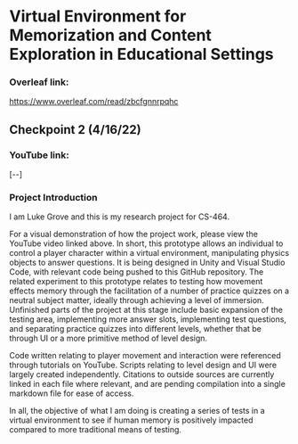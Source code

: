 # Virtual Environment for Memorization and Content Exploration in Educational Settings

### Overleaf link:
https://www.overleaf.com/read/zbcfgnnrpqhc

## Checkpoint 2 (4/16/22)

### YouTube link:
[--]

### Project Introduction

I am Luke Grove and this is my research project for CS-464.

For a visual demonstration of how the project work, please view the YouTube video linked above. In short, this prototype allows an individual to control a player character within a virtual environment, manipulating physics objects to answer questions. It is being designed in Unity and Visual Studio Code, with relevant code being pushed to this GitHub repository. The related experiment to this prototype relates to testing how movement effects memory through the facilitation of a number of practice quizzes on a neutral subject matter, ideally through achieving a level of immersion. Unfinished parts of the project at this stage include basic expansion of the testing area, implementing more answer slots, implementing test questions, and separating practice quizzes into different levels, whether that be through UI or a more primitive method of level design.

Code written relating to player movement and interaction were referenced through tutorials on YouTube. Scripts relating to level design and UI were largely created independently. Citations to outside sources are currently linked in each file where relevant, and are pending compilation into a single markdown file for ease of access. 

In all, the objective of what I am doing is creating a series of tests in a virtual environment to see if human memory is positively impacted compared to more traditional means of testing.
